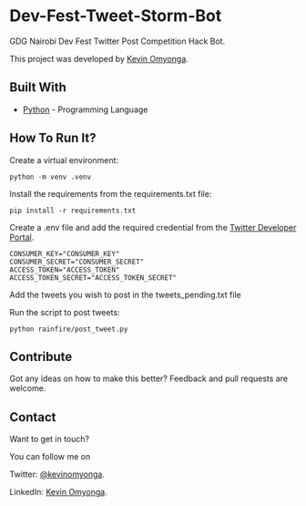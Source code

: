 # Dev-Fest-Tweet-Storm-Bot

GDG Nairobi Dev Fest Twitter Post Competition Hack Bot.

This project was developed by [Kevin Omyonga](https://kevinomyonga.com).

## Built With

- [Python](https://www.python.org) - Programming Language

## How To Run It?

Create a virtual environment:

    python -m venv .venv

Install the requirements from the requirements.txt file:

    pip install -r requirements.txt

Create a .env file and add the required credential from the [Twitter Developer Portal](https://developer.twitter.com).

    CONSUMER_KEY="CONSUMER_KEY"
    CONSUMER_SECRET="CONSUMER_SECRET"
    ACCESS_TOKEN="ACCESS_TOKEN"
    ACCESS_TOKEN_SECRET="ACCESS_TOKEN_SECRET"

Add the tweets you wish to post in the tweets_pending.txt file

Run the script to post tweets:

    python rainfire/post_tweet.py

## Contribute

Got any ideas on how to make this better? Feedback and pull requests are welcome.

## Contact

Want to get in touch?

You can follow me on

Twitter: [@kevinomyonga](https://twitter.com/kevinomyonga).

LinkedIn: [Kevin Omyonga](https://ke.linkedin.com/in/kevin-omyonga-37b65382).
